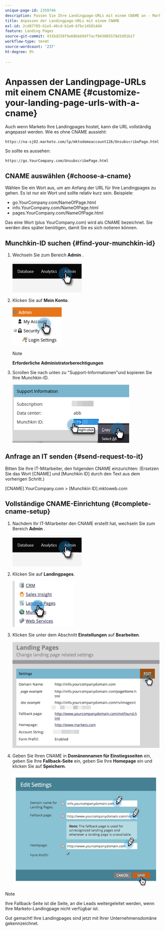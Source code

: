```yaml
---
unique-page-id: 2359746
description: Passen Sie Ihre Landingpage-URLs mit einem CNAME an - Marketo Docs - Produktdokumentation
title: Anpassen der Landingpage-URLs mit einem CNAME
exl-id: 2cd87785-61e5-46cd-b1e0-6fbc145014d4
feature: Landing Pages
source-git-commit: 431bd258f9a68bbb9df7acf043085578d3d91b1f
workflow-type: tm+mt
source-wordcount: '237'
ht-degree: 0%

---
```


# Anpassen der Landingpage-URLs mit einem CNAME {#customize-your-landing-page-urls-with-a-cname}

Auch wenn Marketo Ihre Landingpages hostet, kann die URL vollständig angepasst werden. Wie es ohne CNAME aussieht:

`https://na-sj02.marketo.com/lp/mktodemoaccount126/UnsubscribePage.html`

So sollte es aussehen:

`https://go.YourCompany.com/UnsubscribePage.html`

## CNAME auswählen {#choose-a-cname}

Wählen Sie ein Wort aus, um am Anfang der URL für Ihre Landingpages zu gehen. Es ist nur ein Wort und sollte relativ kurz sein. Beispiele:

* go.YourCompany.com/NameOfPage.html
* info.YourCompany.com/NameOfPage.html
* pages.YourCompany.com/NameOfPage.html

Das eine Wort (plus YourCompany.com) wird als CNAME bezeichnet. Sie werden dies später benötigen, damit Sie es sich notieren können.

## Munchkin-ID suchen {#find-your-munchkin-id}

1. Wechseln Sie zum Bereich **Admin** .

   ![](assets/customize-your-landing-page-urls-with-a-cname-1.png)

1. Klicken Sie auf **Mein Konto**.

   ![](assets/customize-your-landing-page-urls-with-a-cname-2.png)

   >[!NOTE]
   >
   >**Erforderliche Administratorberechtigungen**

1. Scrollen Sie nach unten zu &quot;Support-Informationen&quot;und kopieren Sie Ihre Munchkin-ID.

   ![](assets/customize-your-landing-page-urls-with-a-cname-3.png)

## Anfrage an IT senden {#send-request-to-it}

Bitten Sie Ihre IT-Mitarbeiter, den folgenden CNAME einzurichten: (Ersetzen Sie das Wort [CNAME] und [Munchkin ID] durch den Text aus dem vorherigen Schritt.)

[CNAME].YourCompany.com > [Munchkin ID].mktoweb.com

## Vollständige CNAME-Einrichtung {#complete-cname-setup}

1. Nachdem Ihr IT-Mitarbeiter den CNAME erstellt hat, wechseln Sie zum Bereich **Admin** .

   ![](assets/customize-your-landing-page-urls-with-a-cname-4.png)

1. Klicken Sie auf **Landingpages**.

   ![](assets/customize-your-landing-page-urls-with-a-cname-5.png)

1. Klicken Sie unter dem Abschnitt **Einstellungen** auf **Bearbeiten**.

   ![](assets/customize-your-landing-page-urls-with-a-cname-6.png)

1. Geben Sie Ihren CNAME in **Domänennamen für Einstiegsseiten** ein, geben Sie Ihre **Fallback-Seite** ein, geben Sie Ihre **Homepage** ein und klicken Sie auf **Speichern**.

   ![](assets/customize-your-landing-page-urls-with-a-cname-7.png)

>[!NOTE]
>
>Ihre Fallback-Seite ist die Seite, an die Leads weitergeleitet werden, wenn Ihre Marketo-Landingpage nicht verfügbar ist.

Gut gemacht! Ihre Landingpages sind jetzt mit Ihrer Unternehmensdomäne gekennzeichnet.
